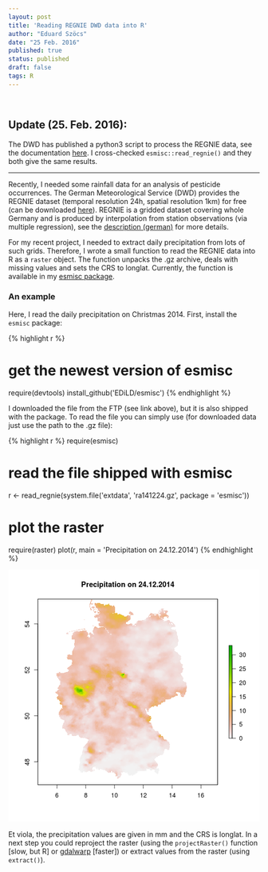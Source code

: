 ```yaml
---
layout: post
title: 'Reading REGNIE DWD data into R'
author: "Eduard Szöcs"
date: "25 Feb. 2016"
published: true
status: published
draft: false
tags: R
---
```

<img src="http://vg03.met.vgwort.de/na/f58fe69f3ee147c5b0e0634146bd7119" width="1" height="1" alt="">
 
 
## **Update (25. Feb. 2016):**
 
The DWD has published a python3 script to process the REGNIE data, see the documentation [here](ftp://ftp-cdc.dwd.de/pub/CDC/grids_germany/daily/regnie/Regnie2GIS/doc/Unterst%C3%BCtzungsdokumente%20-%20Geografische%20Darstellung%20von%20REGNIE-Daten.pdf).
I cross-checked `esmisc::read_regnie()` and they both give the same results.
 
--------------
Recently, I needed some rainfall data for an analysis of pesticide occurrences. 
The German Meteorological Service (DWD) provides the REGNIE dataset (temporal resolution 24h, spatial resolution 1km) for free (can be downloaded [here](ftp://ftp.dwd.de/pub/CDC/grids_germany/daily/regnie/)).
REGNIE is a gridded dataset covering whole Germany and is produced by interpolation from station observations (via multiple regression), see the [description (german)](ftp://ftp.dwd.de/pub/CDC/grids_germany/daily/regnie/REGNIE_Beschreibung.pdf) for more details.
 
<!--more-->
 
For my recent project, I needed to extract daily precipitation from lots of such grids. 
Therefore, I wrote a small function to read the REGNIE data into R as a `raster` object.
The function unpacks the .gz archive, deals with missing values and sets the CRS to longlat.
Currently, the function is available in my [esmisc package](https://github.com/EDiLD/esmisc).
 
### An example
Here, I read the daily precipitation on Christmas 2014.
First, install the `esmisc` package:
 

{% highlight r %}
# get the newest version of esmisc
require(devtools)
install_github('EDiLD/esmisc')
{% endhighlight %}
 
 
I downloaded the file from the FTP (see link above), but it is also shipped with the package. 
To read the file you can simply use (for downloaded data just use the path to the .gz file):
 

{% highlight r %}
require(esmisc)
# read the file shipped with esmisc
r <- read_regnie(system.file('extdata', 'ra141224.gz', package = 'esmisc'))
# plot the raster
require(raster)
plot(r, main = 'Precipitation on 24.12.2014')
{% endhighlight %}

![plot of chunk regnie](/figures/regnie-1.png)
 
Et viola, the precipitation values are given in mm and the CRS is longlat.
In a next step you could reproject the raster (using the `projectRaster()` function [slow, but R] or [gdalwarp](http://www.gdal.org/gdalwarp.html) [faster]) or extract values from the raster (using `extract()`).
 
